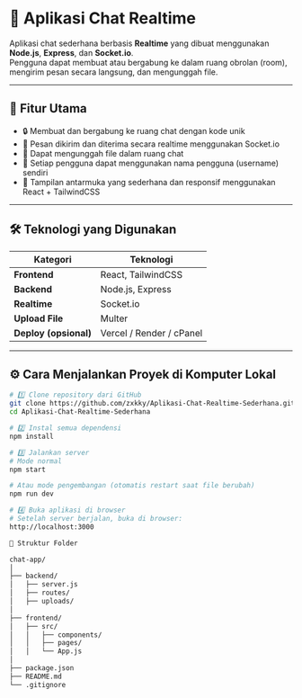 # 💬 Aplikasi Chat Realtime

Aplikasi chat sederhana berbasis **Realtime** yang dibuat menggunakan **Node.js**, **Express**, dan **Socket.io**.  
Pengguna dapat membuat atau bergabung ke dalam ruang obrolan (room), mengirim pesan secara langsung, dan mengunggah file.

---

## 🚀 Fitur Utama

- 🔒 Membuat dan bergabung ke ruang chat dengan kode unik  
- 💬 Pesan dikirim dan diterima secara realtime menggunakan Socket.io  
- 📁 Dapat mengunggah file dalam ruang chat  
- 👤 Setiap pengguna dapat menggunakan nama pengguna (username) sendiri  
- 🧩 Tampilan antarmuka yang sederhana dan responsif menggunakan React + TailwindCSS  

---

## 🛠️ Teknologi yang Digunakan

| Kategori | Teknologi |
|-----------|------------|
| **Frontend** | React, TailwindCSS |
| **Backend** | Node.js, Express |
| **Realtime** | Socket.io |
| **Upload File** | Multer |
| **Deploy (opsional)** | Vercel / Render / cPanel |

---

## ⚙️ Cara Menjalankan Proyek di Komputer Lokal

```bash
# 1️⃣ Clone repository dari GitHub
git clone https://github.com/zxkky/Aplikasi-Chat-Realtime-Sederhana.git
cd Aplikasi-Chat-Realtime-Sederhana

# 2️⃣ Instal semua dependensi
npm install

# 3️⃣ Jalankan server
# Mode normal
npm start

# Atau mode pengembangan (otomatis restart saat file berubah)
npm run dev

# 4️⃣ Buka aplikasi di browser
# Setelah server berjalan, buka di browser:
http://localhost:3000

📂 Struktur Folder

chat-app/
│
├── backend/
│   ├── server.js
│   ├── routes/
│   ├── uploads/
│
├── frontend/
│   ├── src/
│   │   ├── components/
│   │   ├── pages/
│   │   └── App.js
│
├── package.json
├── README.md
└── .gitignore
